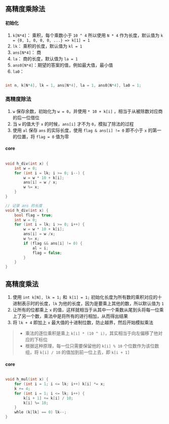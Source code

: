 ## 高精度乘除法

#### 初始化

1. `k[N*4]`：   乘积，每个乘数小于 `10 ^ 4` 所以使用 `N * 4` 作为长度，默认值为 `k = {0, 1, 0, 0, 0, ...} => k[1] = 1`
2. `lk`：       乘积的长度，默认值为 `kl = 1`
3. `ans[N*4]`： 商
4. `la`：       商的长度，默认值为 `la = 1`
5. `ans0[N*4]`：期望的答案的值，例如最大值，最小值 
6. `la0`：      

```cpp

int n, k[N*4], lk = 1, ans[N*4], la = 1, ans0[N*4], la0 = 1;

```

### 高精度除法

1. `w` 保存余数，初始化为 `w = 0`，并使用 `* 10 + k[i]` ，相当于从被除数对应商的后一位借位
2. 当 `w` 的值大于 `x` 的时候，`ans[i]` 才不为 `0`，模拟了除法的过程
3. 使用 `al` 保存 `ans` 的实际长度，使用 `flag & ans[i] != 0` 即不小于 `x` 的第一的位置，将 `flag = 0` 值为零

#### core


```cpp

void h_div(int x) {
    int w = 0;
    for (int i = lk; i >= 0; i--) {
        w = w * 10 + k[i];
        ans[i] = w / x;
        w %= x;
    }
}

// 记录 ans 的长度
void h_div(int x) {
    bool flag = true;
    int w = 0;
    for (int i = lk; i >= 0; i++) {
        w = w * 10 + k[i];
        ans[i] = w /x;
        w %= x;
        if (flag && ans[i] != 0) {
            al = i;
            flag = false;
        }
    }
}

```

## 高精度乘法

1. 使用 `int k[N], lk = 1;` 和` k[1] = 1;` 初始化长度为所有数的乘积对应的十进制表示时的长度，`lk` 为他的长度，因为是要乘上其他的数，所以默认值为 `1` 
2. 让所有的位都乘上 `x` 的值，这样就相当于从其中一个乘数从尾到头将每一位乘上了另一个数，乘法中是将所有的进行相加，从而得出结果
3. 将 `lk + 4` 即加上 `x` 最大值的十进制位数，防止越界，然后开始模拟乘法
> - 乘法的逐位乘积是乘上 `k[i] * (10 ^ i)`，其实相当于向左偏移了他对应的下标位
> - 根据这种原理，每一位只需要保留他的 `k[i] % 10` 个位数作为该位数组，将 `k[i] / 10` 的值加到前一位上去，即 `k[i + 1]`


#### core

```cpp

void h_mul(int x) {
    for (int i = 1; i <= lk; i++) k[i] *= x;
    k += 4;
    for (int i = 1; i <= lk; i++) {
        k[i + 1] += k[i] / 10;
        k[i] %= 10;
    }
    whle (k[lk] == 0) lk--;
}

```
